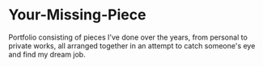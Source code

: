 # Your-Missing-Piece

Portfolio consisting of pieces I've done over the years, from personal to private works, all arranged together in an attempt to catch someone's eye and find my dream job.
